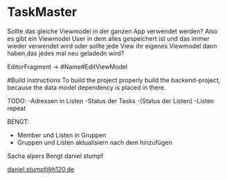 # TaskMaster

Sollte das gleiche Viewmodel in der ganzen App verwendet werden?
Also es gibt ein Viewmodel User in dem alles gespeichert ist und das immer wieder verwendet wird oder sollte jede View ihr eigenes Viewmodel dann haben,das jedes mal neu geladedn wird?

EditorFragment -> #Name#EditViewModel


#Build instructions
To build the project properly build the backend-project, because the data model dependency is placed in there.



TODO:
-Adressen in Listen
-Status der Tasks
-(Status der Listen)
-Listen repeat

BENGT:
- Member und Listen in Gruppen
- Gruppen und Listen aktualisiern nach dem hinzufügen


Sacha alpers Bengt
daniel stumpf

daniel.stumpf@h120.de